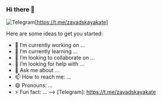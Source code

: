 ### Hi there 👋

![Telegram](https://img.shields.io/badge/Telegram-2CA5E0?style=for-the-badge&logo=telegram&logoColor=white)[https://t.me/zavadskayakate]


Here are some ideas to get you started:

- 🔭 I’m currently working on ...
- 🌱 I’m currently learning ...
- 👯 I’m looking to collaborate on ...
- 🤔 I’m looking for help with ...
- 💬 Ask me about ...
- 📫 How to reach me: ...
- 😄 Pronouns: ...
- ⚡ Fun fact: ...
-->
[Telegram]: https://t.me/zavadskayakate
